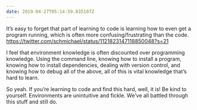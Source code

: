 ```yaml
---
date: 2019-04-27T05:14:59.835107Z
---
```

It’s easy to forget that part of learning to code is learning how to even get a program running, which is often more confusing/frustrating than the code. 
https://twitter.com/schmichael/status/1121823147118850048?s=21

I feel that environment knowledge is often discounted over programming knowledge. Using the command line, knowing how to install a program, knowing how to install dependencies, dealing with version control, and knowing how to debug all of the above, all of this is vital knowledge that’s hard to learn. 

So yeah. If you’re learning to code and find this hard, well, it is! Be kind to yourself. Environments are unintuitive and fickle. We’ve all battled through this stuff and still do. 
